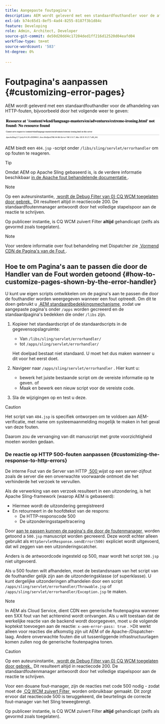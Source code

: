 ```yaml
---
title: Aangepaste foutpagina's
description: AEM wordt geleverd met een standaardfouthandler voor de afhandeling van HTTP-fouten, die kan worden aangepast.
exl-id: b74c65d1-8ef5-4ad4-8255-8187f3b1d84c
feature: Developing
role: Admin, Architect, Developer
source-git-commit: de50d20dd4c17204ded1ff216d12520d04eafd04
workflow-type: tm+mt
source-wordcount: '583'
ht-degree: 0%

---
```


# Foutpagina&#39;s aanpassen {#customizing-error-pages}

AEM wordt geleverd met een standaardfouthandler voor de afhandeling van HTTP-fouten, bijvoorbeeld door het volgende weer te geven:

![&#x200B; Standaard foutenmelding &#x200B;](assets/error-message-standard.png)

AEM biedt een `404.jsp` -script onder `/libs/sling/servlet/errorhandler` om op fouten te reageren.

>[!TIP]
>
>Omdat AEM op Apache Sling gebaseerd is, is de verdere informatie beschikbaar [&#x200B; in de Apache fout behandelende documentatie &#x200B;](https://sling.apache.org/documentation/the-sling-engine/errorhandling.html).

>[!NOTE]
>
>Op een auteursinstantie, [&#x200B; wordt de Debug Filter van 0&rbrace; CQ WCM toegelaten door gebrek. &#x200B;](/help/implementing/deploying/configuring-osgi.md) Dit resulteert altijd in reactiecode 200. De standaardfoutenmanager antwoordt door het volledige stapelspoor aan de reactie te schrijven.
>
>Op publiceer instantie, is CQ WCM zuivert Filter **altijd** gehandicapt (zelfs als gevormd zoals toegelaten).

>[!NOTE]
>
>Voor verdere informatie over fout behandeling met Dispatcher zie [&#x200B; Vormend CDN de Pagina&#39;s van de Fout &#x200B;](/help/implementing/dispatcher/cdn-error-pages.md).

## Hoe te om Pagina&#39;s aan te passen die door de Handler van de Fout worden getoond {#how-to-customize-pages-shown-by-the-error-handler}

U kunt uw eigen scripts ontwikkelen om de pagina&#39;s aan te passen die door de fouthandler worden weergegeven wanneer een fout optreedt. Om dit te doen gebruikt u [&#x200B; AEM standaardbedekkingsmechanisme &#x200B;](/help/implementing/developing/introduction/overlays.md) zodat uw aangepaste pagina&#39;s onder `/apps` worden gecreeerd en de standaardpagina&#39;s bedekken die onder `/libs` zijn.

1. Kopieer het standaardscript of de standaardscripts in de gegevensopslagruimte:

   * Van `/libs/sling/servlet/errorhandler/`
   * tot `/apps/sling/servlet/errorhandler/`

   Het doelpad bestaat niet standaard. U moet het dus maken wanneer u dit voor het eerst doet.

1. Navigeer naar `/apps/sling/servlet/errorhandler` . Hier kunt u:

   * bewerk het juiste bestaande script om de vereiste informatie op te geven. of
   * Maak en bewerk een nieuw script voor de vereiste code.

1. Sla de wijzigingen op en test u deze.

>[!CAUTION]
>
>Het script van `404.jsp` is specifiek ontworpen om te voldoen aan AEM-verificatie, met name om systeemaanmelding mogelijk te maken in het geval van deze fouten.
>
>Daarom zou de vervanging van dit manuscript met grote voorzichtigheid moeten worden gedaan.

### De reactie op HTTP 500-fouten aanpassen {#customizing-the-response-to-http-errors}

De interne Fout van de Server van HTTP [&#x200B; 500 &#x200B;](https://www.w3.org/Protocols/rfc2616/rfc2616-sec10.html) wijst op een server-zijfout zoals de server die een onverwachte voorwaarde ontmoet die het verhinderde het verzoek te vervullen.

Als de verwerking van een verzoek resulteert in een uitzondering, is het Apache Sling-framework (waarop AEM is gebaseerd):

* Hiermee wordt de uitzondering geregistreerd
* En retourneert in de hoofdtekst van de respons:
   * De HTTP-responscode 500
   * De uitzonderingsstapeltracering

Door [&#x200B; aan te passen kunnen de pagina&#39;s die door de foutenmanager &#x200B;](#how-to-customize-pages-shown-by-the-error-handler) worden getoond a `500.jsp` manuscript worden gecreeerd. Deze wordt echter alleen gebruikt als `HttpServletResponse.sendError(500)` expliciet wordt uitgevoerd, dat wil zeggen van een uitzonderingscatcher.

Anders is de antwoordcode ingesteld op 500, maar wordt het script `500.jsp` niet uitgevoerd.

Als u 500 fouten wilt afhandelen, moet de bestandsnaam van het script van de fouthandler gelijk zijn aan de uitzonderingsklasse (of superklasse). U kunt dergelijke uitzonderingen afhandelen door een script `/apps/sling/servlet/errorhandler/Throwable.jsp` of `/apps/sling/servlet/errorhandler/Exception.jsp` te maken.

>[!NOTE]
>
>In AEM als Cloud Service, dient CDN een generische foutenpagina wanneer een 5XX fout van het achtereind wordt ontvangen. Als u wilt toestaan dat de werkelijke reactie van de backend wordt doorgegeven, moet u de volgende koptekst toevoegen aan de reactie: `x-aem-error-pass: true` .
>&#x200B;>Dit werkt alleen voor reacties die afkomstig zijn uit AEM of de Apache-/Dispatcher-laag. Andere onverwachte fouten die uit tussenliggende infrastructuurlagen komen zullen nog de generische foutenpagina tonen.

>[!CAUTION]
>
>Op een auteursinstantie, [&#x200B; wordt de Debug Filter van 0&rbrace; CQ WCM toegelaten door gebrek. &#x200B;](/help/implementing/deploying/configuring-osgi.md) Dit resulteert altijd in reactiecode 200. De standaardfoutenmanager antwoordt door het volledige stapelspoor aan de reactie te schrijven.
>
>Voor een douane fout-manager, zijn de reacties met code 500 nodig - zodat moet de [&#x200B; CQ WCM zuivert Filter &#x200B;](/help/implementing/deploying/configuring-osgi.md) worden onbruikbaar gemaakt. Dit zorgt ervoor dat reactiecode 500 is teruggekeerd, die beurtelings de correcte fout-manager van het Sling teweegbrengt.
>
>Op publiceer instantie, is CQ WCM zuivert Filter **altijd** gehandicapt (zelfs als gevormd zoals toegelaten).
